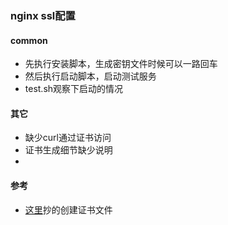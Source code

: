 ### nginx ssl配置

#### common

* 先执行安装脚本，生成密钥文件时候可以一路回车
* 然后执行启动脚本，启动测试服务
* test.sh观察下启动的情况

#### 其它

* 缺少curl通过证书访问
* 证书生成细节缺少说明
* 

#### 参考

* [这里](http://wiki.nginx.org/NginxHttpSslModule)抄的创建证书文件

